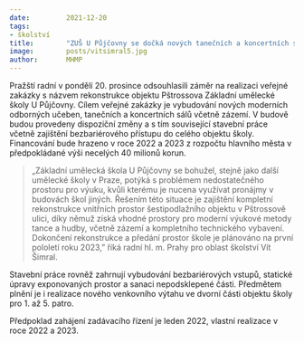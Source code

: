 ```yaml
---
date:         2021-12-20
tags:        
- školství
title:        "ZUŠ U Půjčovny se dočká nových tanečních a koncertních sálů v Pštrossově ulici"
image: 	      posts/vitsimral5.jpg
author:       MHMP
---
```

 

Pražští radní v pondělí 20. prosince odsouhlasili záměr na realizaci veřejné zakázky s názvem rekonstrukce objektu Pštrossova Základní umělecké školy U Půjčovny. Cílem veřejné zakázky je vybudování nových moderních odborných učeben, tanečních a koncertních sálů včetně zázemí. V budově budou provedeny dispoziční změny a s tím související stavební práce včetně zajištění bezbariérového přístupu do celého objektu školy. Financování bude hrazeno v roce 2022 a 2023 z rozpočtu hlavního města v předpokládané výši necelých 40 milionů korun.

> „Základní umělecká škola U Půjčovny se bohužel, stejně jako další umělecké školy v Praze, potýká s problémem nedostatečného prostoru pro výuku, kvůli kterému je nucena využívat pronájmy v budovách škol jiných. Řešením této situace je zajištění kompletní rekonstrukce vnitřních prostor šestipodlažního objektu v Pštrossově ulici, díky němuž získá vhodné prostory pro moderní výukové metody tance a hudby, včetně zázemí a kompletního technického vybavení. Dokončení rekonstrukce a předání prostor škole je plánováno na první pololetí roku 2023,” říká radní hl. m. Prahy pro oblast školství Vít Šimral.

Stavební práce rovněž zahrnují vybudování bezbariérových vstupů, statické úpravy exponovaných prostor a sanaci nepodsklepené části. Předmětem plnění je i realizace nového venkovního výtahu ve dvorní části objektu školy pro 1. až 5. patro.

Předpoklad zahájení zadávacího řízení je leden 2022, vlastní realizace v roce 2022 a 2023.
